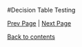 #Decision Table Testing

[Prev Page](https://github.com/Krithika-Balan2290/Software-Testing-Techniques/blob/master/Docs/LSU.md) | [Next Page](https://github.com/Krithika-Balan2290/Software-Testing-Techniques/blob/master/Docs/pairs.md)
 
 [Back to contents](https://github.com/Krithika-Balan2290/Software-Testing-Techniques/blob/master/Index.md)

